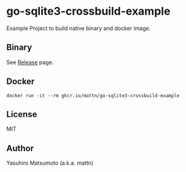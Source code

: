 # go-sqlite3-crossbuild-example

Example Project to build native binary and docker image.

## Binary

See [Release](https://github.com/mattn/go-sqlite3-crossbuild-example/releases) page.

## Docker

```
docker run -it --rm ghcr.io/mattn/go-sqlite3-crossbuild-example
```

## License

MIT

## Author

Yasuhiro Matsumoto (a.k.a. mattn)
